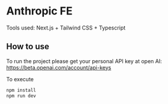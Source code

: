 # Anthropic FE 


Tools used: 
Next.js + Tailwind CSS  + Typescript



## How to use

To run the project please get your personal API key at open AI: 
https://beta.openai.com/account/api-keys

To execute 

```bash
npm install
npm run dev
```

